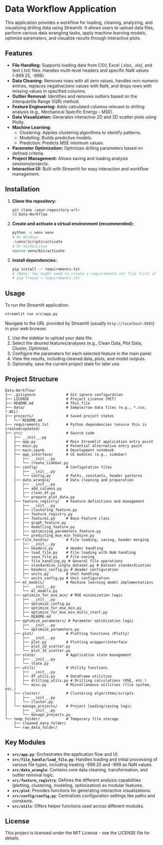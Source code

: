 # Data Workflow Application

This application provides a workflow for loading, cleaning, analyzing, and visualizing drilling data using Streamlit. It allows users to upload data files, perform various data wrangling tasks, apply machine learning models, optimize parameters, and visualize results through interactive plots.

## Features

*   **File Handling:** Supports loading data from CSV, Excel (.xlsx, .xls), and text (.txt) files. Handles multi-level headers and specific NaN values (-999.25, -999).
*   **Data Cleaning:** Removes rows with all zero values, handles non-numeric entries, replaces negative/zero values with NaN, and drops rows with missing values in specified columns.
*   **Outlier Removal:** Identifies and removes outliers based on the Interquartile Range (IQR) method.
*   **Feature Engineering:** Adds calculated columns relevant to drilling analysis (e.g., Mechanical Specific Energy - MSE).
*   **Data Visualization:** Generates interactive 2D and 3D scatter plots using Plotly.
*   **Machine Learning:**
    *   Clustering: Applies clustering algorithms to identify patterns.
    *   Modelling: Builds predictive models.
    *   Prediction: Predicts MSE minimum values.
*   **Parameter Optimization:** Optimizes drilling parameters based on defined criteria.
*   **Project Management:** Allows saving and loading analysis sessions/projects.
*   **Interactive UI:** Built with Streamlit for easy interaction and workflow management.

## Installation

1.  **Clone the repository:**
    ```bash
    git clone <your-repository-url>
    cd Data-Workflow
    ```
2.  **Create and activate a virtual environment (recommended):**
    ```bash
    python -m venv venv
    # On Windows
    .\venv\Scripts\activate
    # On macOS/Linux
    source venv/bin/activate
    ```
3.  **Install dependencies:**
    ```bash
    pip install -r requirements.txt 
    # (Note: You might need to create a requirements.txt file first if it doesn't exist)
    # pip freeze > requirements.txt 
    ```

## Usage

To run the Streamlit application:

```bash
streamlit run src/app.py
```

Navigate to the URL provided by Streamlit (usually `http://localhost:8501`) in your web browser.

1.  Use the sidebar to upload your data file.
2.  Select the desired features/analyses (e.g., Clean Data, Plot Data, Cluster, Optimize).
3.  Configure the parameters for each selected feature in the main panel.
4.  View the results, including cleaned data, plots, and model outputs.
5.  Optionally, save the current project state for later use.

## Project Structure

```
Data-Workflow/
├── .gitignore              # Git ignore configuration
├── LICENSE                 # Project License (MIT)
├── README.md               # This file
├── data/                   # Sample/raw data files (e.g., *.csv, *.WCL)
├── projects/               # Saved project states
│   └── README.md
├── requirements.txt        # Python dependencies (ensure this is created/updated)
├── src/                    # Source code
│   ├── __init__.py
│   ├── app.py              # Main Streamlit application entry point
│   ├── main.py             # Potential alternative entry point
│   ├── main.ipynb          # Development notebook
│   ├── app_interface/      # UI modules (e.g., sidebar)
│   │   ├── __init__.py
│   │   └── create_sidebar.py
│   ├── config/             # Configuration files
│   │   ├── __init__.py
│   │   └── config.py       # Paths, constants, header patterns
│   ├── data_wrangle/       # Data cleaning and preparation
│   │   ├── __init__.py
│   │   ├── add_columns.py
│   │   ├── clean_df.py
│   │   └── prepare_plot_data.py
│   ├── feature_registry/   # Feature definitions and management
│   │   ├── __init__.py
│   │   ├── clustering_feature.py
│   │   ├── feature_registry.py
│   │   ├── features.py     # Base Feature class
│   │   ├── graph_feature.py
│   │   ├── modelling_feature.py
│   │   ├── optimizing_parameters_feature.py
│   │   └── predicting_mse_min_feature.py
│   ├── file_handle/        # File loading, saving, header merging
│   │   ├── __init__.py
│   │   ├── headers.py      # Header handling
│   │   ├── load_file.py    # File loading with NaN handling
│   │   ├── save_file.py    # File saving
│   │   ├── file_handling.py # General file operations
│   │   ├── standardize_single_dataset.py # Dataset standardization
│   │   ├── headers_config.py # Header configuration
│   │   ├── units.py        # Unit handling
│   │   └── units_config.py # Unit configuration
│   ├── ml_models/          # Machine learning model implementations
│   │   ├── __init__.py
│   │   └── ml_models.py
│   ├── optimize_for_mse_min/ # MSE minimization logic
│   │   ├── __init__.py
│   │   ├── optimize_config.py
│   │   ├── optimize_for_mse_min.py
│   │   ├── optimize_for_mse_min_multi_start.py
│   │   └── README.md
│   ├── optimize_parameters/ # Parameter optimization logic
│   │   ├── __init__.py
│   │   └── optimize_parameters.py
│   ├── plot/               # Plotting functions (Plotly)
│   │   ├── __init__.py
│   │   ├── plot.py         # Plotting wrapper/interface
│   │   ├── plot_2d_scatter.py
│   │   └── plot_3d_scatter.py
│   ├── state/              # Application state management
│   │   ├── __init__.py
│   │   └── state.py
│   ├── utils/              # Utility functions
│   │   ├── __init__.py
│   │   ├── df_utils.py     # DataFrame utilities
│   │   ├── drilling_utils.py # Drilling calculations (MSE, etc.)
│   │   └── misc.py         # Miscellaneous utilities (file system, etc.)
│   ├── cluster/            # Clustering algorithms/scripts
│   │   ├── __init__.py
│   │   └── cluster.py
│   └── manage_projects/    # Project loading/saving logic
│       ├── __init__.py
│       └── manage_projects.py
└── temp_folder/            # Temporary file storage
    ├── cleaned_data_folder/
    └── raw_data_folder/
```

## Key Modules

*   **`src/app.py`**: Orchestrates the application flow and UI.
*   **`src/file_handle/load_file.py`**: Handles loading and initial processing of various file types, including treating -999.25 and -999 as NaN values.
*   **`src/data_wrangle`**: Contains core data cleaning, transformation, and outlier removal logic.
*   **`src/feature_registry`**: Defines the different analysis capabilities (plotting, clustering, modeling, optimization) as modular features.
*   **`src/plot`**: Provides functions for generating interactive visualizations.
*   **`src/config/config.py`**: Centralizes configuration settings like paths and constants.
*   **`src/utils`**: Offers helper functions used across different modules.

## License

This project is licensed under the MIT License - see the LICENSE file for details.
